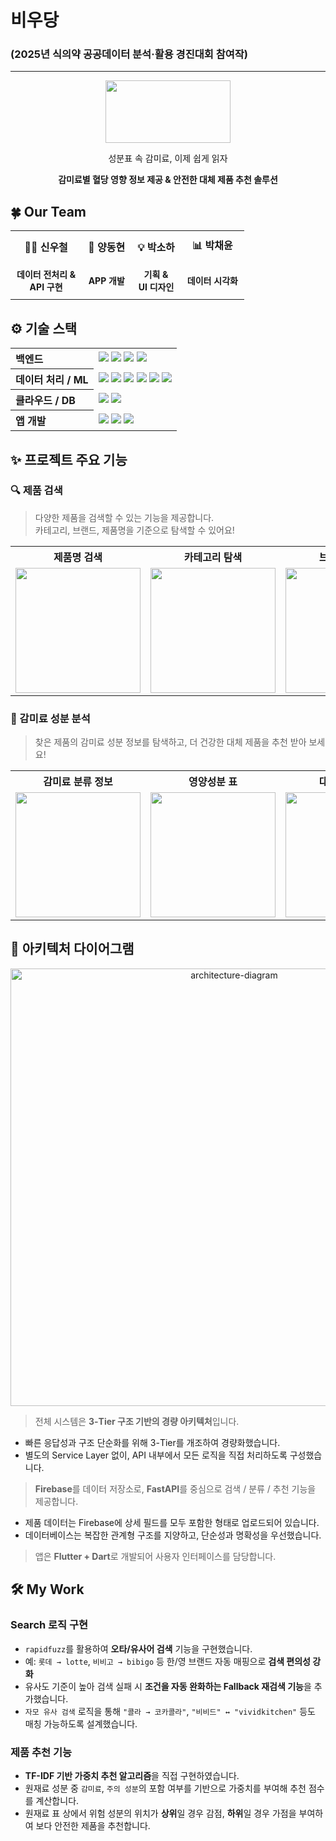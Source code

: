 # 비우당
### (2025년 식의약 공공데이터 분석·활용 경진대회 참여작)
---
<p align="center">
  <img src="https://github.com/user-attachments/assets/aeb15b20-d0f6-4ec1-9fc6-aeae4ccb2757" width="200" height="100"/>
</p>

<p align="center">
  성분표 속 감미료, 이제 쉽게 읽자
</p>
<p align="center">
  <strong>감미료별 혈당 영향 정보 제공 & 안전한 대체 제품 추천 솔루션</strong>
</p>

<h2>🍀 Our Team</h2>

<table align="center">
  <tr>
    <th style="padding: 10px; font-size: 16px;">👨‍💻 신우철</th>
    <th style="padding: 10px; font-size: 16px;">📱 양동현</th>
    <th style="padding: 10px; font-size: 16px;">💡 박소하</th>
    <th style="padding: 10px; font-size: 16px;">📊 박채윤</th>
  </tr>
  <tr>
    <td align="center" style="padding: 10px; font-size: 14px;"><strong>데이터 전처리 &<br> API 구현</strong></td>
    <td align="center" style="padding: 10px; font-size: 14px;"><strong>APP 개발</strong></td>
    <td align="center" style="padding: 10px; font-size: 14px;"><strong>기획 & <br>UI 디자인</strong></td>
    <td align="center" style="padding: 10px; font-size: 14px;"><strong>데이터 시각화</strong></td>
  </tr>
</table>


## ⚙️ 기술 스택

<table>
  <tr>
    <th align="left"> 백엔드</th>
    <td>
      <img src="https://img.shields.io/badge/Python-3.11-blue?logo=python"/>
      <img src="https://img.shields.io/badge/FastAPI-0.115.12-00C7B7?logo=fastapi"/>
      <img src="https://img.shields.io/badge/Uvicorn-0.34.2-000000?logo=uvicorn&logoColor=white"/>
      <img src="https://img.shields.io/badge/Render-Deployed-4a4a4a?logo=render&logoColor=white"/>
    </td>
  </tr>
  <tr>
    <th align="left"> 데이터 처리 / ML</th>
    <td>
      <img src="https://img.shields.io/badge/Pandas-2.2.3-150458?logo=pandas&logoColor=white"/>
      <img src="https://img.shields.io/badge/Numpy-2.2.5-013243?logo=numpy&logoColor=white"/>
      <img src="https://img.shields.io/badge/scikit--learn-1.6.1-F7931E?logo=scikitlearn"/>
      <img src="https://img.shields.io/badge/Konlpy-0.6.0-00CED1"/>
      <img src="https://img.shields.io/badge/Jamo-0.4.1-FF69B4"/>
      <img src="https://img.shields.io/badge/Rapidfuzz-3.13.0-820AD1"/>
    </td>
  </tr>
  <tr>
    <th align="left"> 클라우드 / DB</th>
    <td>
      <img src="https://img.shields.io/badge/Firebase_Admin-6.1.0-FFCA28?logo=firebase"/>
      <img src="https://img.shields.io/badge/Firestore-2.13.1-FFCA28?logo=googlecloud"/>
    </td>
  </tr>
  <tr>
    <th align="left"> 앱 개발</th>
    <td>
      <img src="https://img.shields.io/badge/Flutter-3.22.0-02569B?logo=flutter"/>
      <img src="https://img.shields.io/badge/Dart-3.3.3-0175C2?logo=dart"/>
      <img src="https://img.shields.io/badge/Android_Studio-Meerkat-3DDC84?logo=androidstudio"/>
    </td>
  </tr>
</table>

## ✨ 프로젝트 주요 기능

### 🔍 제품 검색  
> 다양한 제품을 검색할 수 있는 기능을 제공합니다.  
> 카테고리, 브랜드, 제품명을 기준으로 탐색할 수 있어요!
<div align="center">

<table>
  <tr>
    <th align="center">제품명 검색</th>
    <th align="center">카테고리 탐색</th>
    <th align="center">브랜드관 탐색</th>
  </tr>
  <tr>
    <td align="center">
      <img src="https://github.com/user-attachments/assets/6ad35124-25e8-42e2-904e-4e7a2191cd19" width="200"/>
    </td>
    <td align="center">
      <img src="https://github.com/user-attachments/assets/5c29d2e4-121d-4347-8a70-74c59148785a" width="200"/>
    </td>
    <td align="center">
      <img src="https://github.com/user-attachments/assets/243d2ab1-de2c-4c1b-98a5-0344260cc9e8" width="200"/>
    </td>
  </tr>
</table>

</div>

### 🧪 감미료 성분 분석
> 찾은 제품의 감미료 성분 정보를 탐색하고, 더 건강한 대체 제품을 추천 받아 보세요!

<div align="center">

<table>
  <tr>
    <th align="center">감미료 분류 정보</th>
    <th align="center">영양성분 표</th>
    <th align="center">대체제품 추천</th>
  </tr>
  <tr>
    <td align="center">
      <img src="https://github.com/user-attachments/assets/6311c116-d378-49e2-b375-f64af89028cb" width="200"/>
    </td>
    <td align="center">
      <img src="https://github.com/user-attachments/assets/96519267-8d4f-4c67-9ea0-4fcb36679e2a" width="200"/>
    </td>
    <td align="center">
      <img src="https://github.com/user-attachments/assets/623c8f0c-1827-4140-af24-bbb69786f5fc" width="200"/>
    </td>
  </tr>
</table>

</div>

## 🔧 아키텍처 다이어그램

<p align="center">
  <img src="https://github.com/user-attachments/assets/0a12bfff-dec4-4a52-bad2-9afc72c52353" alt="architecture-diagram" width="700"/>
</p>

> 전체 시스템은 **3-Tier 구조 기반의 경량 아키텍처**입니다.  
 - 빠른 응답성과 구조 단순화를 위해 3-Tier를 개조하여 경량화했습니다.  
 - 별도의 Service Layer 없이, API 내부에서 모든 로직을 직접 처리하도록 구성했습니다.

> **Firebase**를 데이터 저장소로, **FastAPI**를 중심으로 검색 / 분류 / 추천 기능을 제공합니다.  
 - 제품 데이터는 Firebase에 상세 필드를 모두 포함한 형태로 업로드되어 있습니다.  
 - 데이터베이스는 복잡한 관계형 구조를 지양하고, 단순성과 명확성을 우선했습니다.

> 앱은 **Flutter + Dart**로 개발되어 사용자 인터페이스를 담당합니다.

## 🛠️ My Work

### Search 로직 구현
- `rapidfuzz`를 활용하여 **오타/유사어 검색** 기능을 구현했습니다.
- 예: `롯데 → lotte`, `비비고 → bibigo` 등 한/영 브랜드 자동 매핑으로 **검색 편의성 강화**
- 유사도 기준이 높아 검색 실패 시 **조건을 자동 완화하는 Fallback 재검색 기능**을 추가했습니다.
- `자모 유사 검색` 로직을 통해 `"콜라 → 코카콜라"`, `"비비드" ↔ "vividkitchen"` 등도 매칭 가능하도록 설계했습니다.

### 제품 추천 기능
- **TF-IDF 기반 가중치 추천 알고리즘**을 직접 구현하였습니다.
- 원재료 성분 중 `감미료`, `주의 성분`의 포함 여부를 기반으로 가중치를 부여해 추천 점수를 계산합니다.
- 원재료 표 상에서 위험 성분의 위치가 **상위**일 경우 감점, **하위**일 경우 가점을 부여하여 보다 안전한 제품을 추천합니다.
